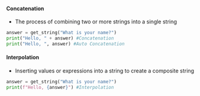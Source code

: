 #### Concatenation
- The process of combining two or more strings into a single string
```python
answer = get_string("What is your name?")
print("Hello, " + answer) #Concatenation
print("Hello, ", answer) #Auto Concatenation
```

#### Interpolation
- Inserting values or expressions into a string to create a composite string
```python
answer = get_string("What is your name?")
print(f"Hello, {answer}") #Interpolation
```

